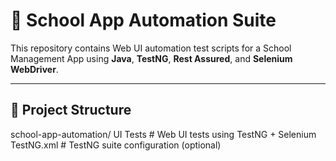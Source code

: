 # 🏫 School App Automation Suite

This repository contains Web UI automation test scripts for a School Management App using **Java**, **TestNG**, **Rest Assured**, and **Selenium WebDriver**.

---

## 📁 Project Structure

school-app-automation/
UI Tests # Web UI tests using TestNG + Selenium
TestNG.xml # TestNG suite configuration (optional)
